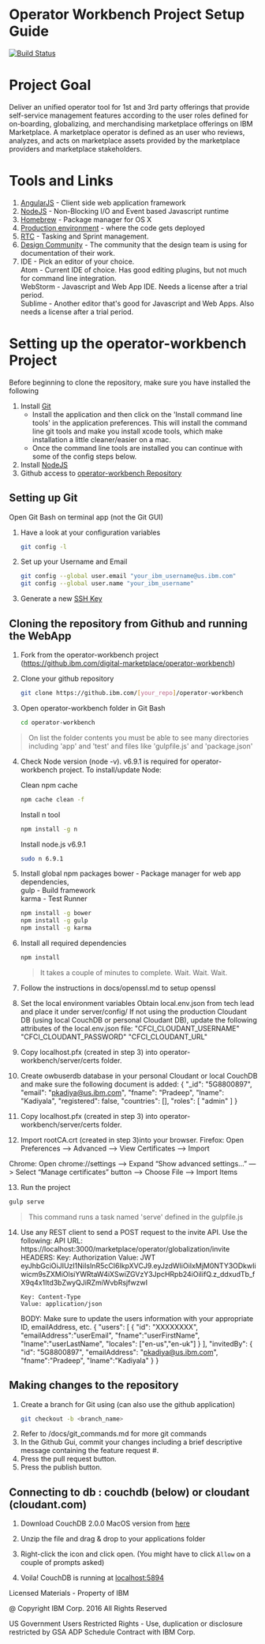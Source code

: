 # Operator Workbench Project Setup Guide

[![Build Status](https://travis.innovate.ibm.com/digital-marketplace/operator-workbench.svg?token=seVCezF9zYwaDU6Z2NDz&branch=master)](https://travis.innovate.ibm.com/digital-marketplace/operator-workbench)

# Project Goal

Deliver an unified operator tool for 1st and 3rd party offerings that provide self-service management features according to the user roles defined for on-boarding, globalizing, and merchandising marketplace offerings on IBM Marketplace. A marketplace operator is defined as an user who reviews, analyzes, and acts on marketplace assets provided by the marketplace providers and marketplace stakeholders.

# Tools and Links

1. [AngularJS][Link to AngularJS] - Client side web application framework
2. [NodeJS][Link to NodeJS] - Non-Blocking I/O and Event based Javascript runtime
3. [Homebrew][Link to Homebrew] - Package manager for OS X
4. [Production environment][Link to production] - where the code gets deployed
5. [RTC][Link to RTC] - Tasking and Sprint management.
6. [Design Community][Link to Design Community] - The community that the design team is using for documentation of their work.
7. IDE - Pick an editor of your choice.  
       Atom - Current IDE of choice.  Has good editing plugins, but not much for command line integration.  
       ​WebStorm - Javascript and Web App IDE.  Needs a license after a trial period.  
       Sublime - Another editor that's good for Javascript and Web Apps. Also needs a license after a trial period.

# Setting up the operator-workbench Project

Before beginning to clone the repository, make sure you have installed the following
1. Install [Git][Link to Git Download]
    - Install the application and then click on the 'Install command line tools' in the application preferences. This will install the command line git tools and make you install xcode tools, which make installation a little cleaner/easier on a mac.
    - Once the command line tools are installed you can continue with some of the config steps below.
2. Install [NodeJS][Link to NodeJS Download]
3. Github access to [operator-workbench Repository][Link to Github operator-workbench]

## Setting up Git

Open Git Bash on terminal app (not the Git GUI)

1. Have a look at your configuration variables
   ```sh
   git config -l
   ```
2. Set up your Username and Email
   ```sh
   git config --global user.email "your_ibm_username@us.ibm.com"
   git config --global user.name "your_ibm_username"
   ```
3. Generate a new [SSH Key][Link to generate ssh key]

## Cloning the repository from Github and running the WebApp

1. Fork from the operator-workbench project (https://github.ibm.com/digital-marketplace/operator-workbench)

2. Clone your github repository
   ```sh
   git clone https://github.ibm.com/[your_repo]/operator-workbench
   ```

3. Open operator-workbench folder in Git Bash
   ```sh
   cd operator-workbench
   ```
>On list the folder contents you must be able to see many directories including 'app' and 'test' and files like 'gulpfile.js' and 'package.json'

4. Check Node version (node -v). v6.9.1 is required for operator-workbench project. To install/update Node:

   Clean npm cache
   ```sh
   npm cache clean -f
   ```
   Install n tool
   ```sh
   npm install -g n
   ```
   Install node.js v6.9.1
   ```sh
   sudo n 6.9.1
   ```

5. Install  global npm packages
    bower - Package manager for web app dependencies,   
    gulp - Build framework  
    karma - Test Runner

   ```sh
   npm install -g bower
   npm install -g gulp
   npm install -g karma
   ```

6. Install all required dependencies
   ```sh
   npm install
   ```
   >It takes a couple of minutes to complete. Wait. Wait. Wait.


7. Follow the instructions in docs/openssl.md to setup openssl


8. Set the local environment variables
    Obtain local.env.json from tech lead and place it under server/config/
    If not using the production Cloudant DB (using local CouchDB or personal Cloudant DB), update the following attributes of the local.env.json file:
         "CFCI_CLOUDANT_USERNAME"
         "CFCI_CLOUDANT_PASSWORD"
         "CFCI_CLOUDANT_URL"

9. Copy localhost.pfx (created in step 3) into operator-workbench/server/certs folder.

10. Create owbuserdb database in your personal Cloudant or local CouchDB and make sure the following document is added:
    {
      "_id": "5G8800897",
      "email": "pkadiya@us.ibm.com",
      "fname": "Pradeep",
      "lname": "Kadiyala",
      "registered": false,
      "countries": [],
      "roles": [
        "admin"
      ]
    }

11. Copy localhost.pfx (created in step 3) into operator-workbench/server/certs folder.

12. Import rootCA.crt (created in step 3)into your browser.
   Firefox:
   Open Preferences —> Advanced —> View Certificates —> Import

   Chrome:
   Open chrome://settings —> Expand “Show advanced settings…” —> Select “Manage certificates” button —> Choose File —> Import Items

13. Run the project
   ```sh
   gulp serve
   ```
   >This command runs a task named 'serve' defined in the gulpfile.js

14. Use any REST client to send a POST request to the invite API.  Use the following:
    API URL: https://localhost:3000/marketplace/operator/globalization/invite
    HEADERS:
        Key:  Authorization
        Value: JWT eyJhbGciOiJIUzI1NiIsInR5cCI6IkpXVCJ9.eyJzdWIiOiIxMjM0NTY3ODkwIiwicm9sZXMiOlsiYWRtaW4iXSwiZGVzY3JpcHRpb24iOiIifQ.z_ddxudTb_fX9q4x1Itd3bZwyQJiRZmiWvbRsjfwzwI

        Key: Content-Type
        Value: application/json

    BODY:  Make sure to update the users information with your appropriate ID, emailAddress, etc.
        {
            "users": [
                {
                    "id": "XXXXXXXX",
                    "emailAddress":"userEmail",
                    "fname":"userFirstName",
                    "lname":"userLastName",
                    "locales": ["en-us","en-uk"]
                }
            ],
            "invitedBy": {
                "id": "5G8800897",
                "emailAddress": "pkadiya@us.ibm.com",
                "fname":"Pradeep",
                "lname":"Kadiyala"
            }
        }


## Making changes to the repository

1. Create a branch for Git using (can also use the github application)
   ```sh
   git checkout -b <branch_name>
   ```
2. Refer to /docs/git_commands.md for more git commands
3. In the Github Gui, commit your changes including a brief descriptive message containing the feature request #.
4. Press the pull request button.
5. Press the publish button.


## Connecting to db : couchdb (below) or cloudant (cloudant.com)

1. Download CouchDB 2.0.0 MacOS version from [here](https://dl.bintray.com/apache/couchdb/mac/2.0.0/Apache-CouchDB-2.0.0.zip)

2. Unzip the file and drag & drop to your applications folder

3. Right-click the icon and click open. (You might have to click `Allow` on a couple of prompts asked)

4. Voila! CouchDB is running at [localhost:5894](http://127.0.0.1:5984/_utils/)

Licensed Materials - Property of IBM

@ Copyright IBM Corp. 2016 All Rights Reserved

US Government Users Restricted Rights - Use, duplication or disclosure restricted by GSA ADP Schedule Contract with IBM Corp.


[Link to Git Download]: https://central.github.com/mac/latest
[Link to NodeJS Download]: https://nodejs.org/download/
[Link to Github operator-workbench]: https://github.ibm.com/digital-marketplace/operator-workbench
[Link to AngularJS]: https://angularjs.org/
[Link to NodeJS]: https://nodejs.org/
[Link to Homebrew]: http://brew.sh/
[Link to production]: https://wwwpoc.ibm.com/marketplace/next/workbench
[Link to generate ssh key]: https://help.github.com/enterprise/2.2/user/articles/generating-ssh-keys/
[Link to RTC]: https://rtp-rtc9.tivlab.raleigh.ibm.com:9443/jazz/web
[Link to WebSphere Portal Documentation]: http://www.ibm.com/support/knowledgecenter/SSHRKX_8.5.0/welcome/wp_welcome.html
[Link to Design Community]: https://apps.na.collabserv.com/communities/service/html/communitystart?communityUuid=aecb7c73-2c00-46e6-985c-cca9c1e2c105

